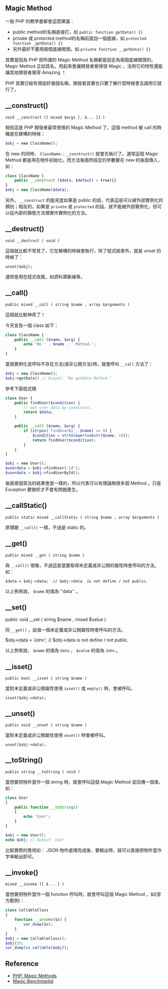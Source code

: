 Magic Method
------------

一般 PHP 的教學書都會這麼建議：

* public method的名稱直接打，如 `public function getData() {}`
* private 或 protected method的名稱前面加一個底線，如 `protected function _getData() {}`
* 另外最好不要用兩個底線開頭，如 `private function __getData() {}`

其實是因為 PHP 把所謂的 Magic Method 名稱都是設定為兩個底線開頭的。 Magic Method 正如其名，用起來會讓開發者覺得很 Magic ，活用它的特性還能讓其他開發者覺得 Amazing ！

PHP 其實已經有預設好幾個名稱，開發者其實也只要了解什麼時候會去調用它就行了。


__construct()
-------------

    void __construct ([ mixed $args [, $... ]] )

相信這是 PHP 開發者最常使用的 Magic Method 了，這個 method 被 call 的時機是在建構的時候：

```php
$obj = new ClassName(); 
```

在 new 的同時， `ClassName::__construct()` 就會先執行了。通常這個 Magic Method 都是用在物件初始化。而方法後面所設定的參數要在 new 的後面傳入，如：

```php
class ClassName {
    public __construct ($data, $default = true){}
}
$obj = new ClassName($data);
```

另外， `__construct` 的能見度如果是 public 的話，代表這是可以被外部實例化的類別；相反的，如果是 `private` 或 `protected` 的話，就不能被外部實例化，但可以從內部的靜態方法裡實作實例化的方法。

__destruct()
------------

    void __destruct ( void )

這個就比較不常見了，它在解構的時候會執行，除了程式結束外，就是 unset 的時候了：

    unset($obj);

通常是用在程式收尾，如資料庫斷線等。

__call()
--------

    public mixed __call ( string $name , array $arguments )

這個就比較神奇了！

今天宣告一個 class 如下：

```php
class ClassName {
    public __call ($name, $arg) {
        echo 'No ' . $name . ' Method.';
    }
}
```

當我實例化並呼叫不存在方法(或非公開方法)時，就會呼叫 `__call` 方法了：

```php
$obj = new ClassName();
$obj->getData() // Output: "No getData Method."
```

參考下面程式碼

```php
class User {
    public findUser($condition) {
        // Get user data by condition.
        return $data;
    }

    public __call ($name, $arg) {
        if (strpos('findUserBy', $name) == 0) {
            $condition = strtolower(substr($name, 10));
            return findUser($condition);
        }
    }
}

$obj = new User();
$userdata = $obj->findUser('id');
$userdata = $obj->findUserById();
```

後面兩個寫法的結果會是一樣的，所以代表可以有理論無限多個 Method 。只是 Exception 要做好才不會有問題產生。

__callStatic()
--------------

    public static mixed __callStatic ( string $name , array $arguments )

原理跟 `__call()` 一樣，不過是 static 的。

__get()
-------

    public mixed __get ( string $name )

與 `__call()` 很像，不過這是當要取得未定義或非公開的屬性時會呼叫的方法。如：

    $data = $obj->data;  // $obj->data  is not define / not public.

以上例來說， `$name` 的值為 ''data'' 。

__set()
-------

  public void __set ( string $name , mixed $value )

同 `__get()` ，設值一個未定義或非公開屬性時會呼叫的方法。

  $obj->data = 'John';  // $obj->data  is not define / not public.

以上例來說， `$name` 的值為 `data` ， `$value` 的值為 `John` 。

__isset()
---------

    public bool __isset ( string $name )

當對未定義或非公開屬性使用 `isset()` 或 `empty()` 時，會被呼叫。

    isset($obj->data);

__unset()
---------

    public void __unset ( string $name )

當對未定義或非公開屬性使用 `unset()` 時會被呼叫。

    unset($obj->data);

__toString()
------------

    public string __toString ( void )

當想要把物件當作一個 string 時，就會呼叫這個 Magic Method 並回傳一個值，如：

```php
class User
{
    public function __toString()
    {
        echo 'User';
    }
}

$obj = new User();
echo $obj; // Output: User
```

比較實際的應用如： JSON 物件處理完成後，要輸出時，就可以直接把物件當作字串輸出即可。

__invoke()
----------

    mixed __invoke ([ $... ] )

當想要把物件當作一個 function 呼叫時，就會呼叫這個 Magic Method ，如(官方範例)：

```php
class CallableClass 
{
    function __invoke($x) {
        var_dump($x);
    }
}
$obj = new CallableClass();
$obj(5);
var_dump(is_callable($obj));
```

Reference
---------

  * [PHP: Magic Methods](http://www.php.net/manual/en/language.oop5.magic.php)
  * [Magic Benchmarkd](http://www.garfieldtech.com/blog/magic-benchmarks)
